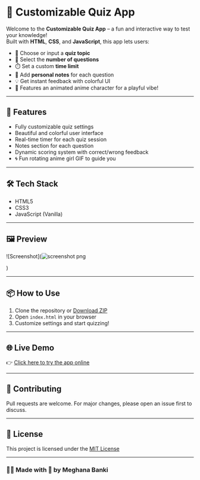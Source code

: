# 🎯 Customizable Quiz App

Welcome to the **Customizable Quiz App** – a fun and interactive way to test your knowledge!  
Built with **HTML**, **CSS**, and **JavaScript**, this app lets users:

- 🎯 Choose or input a **quiz topic**
- 🔢 Select the **number of questions**
- ⏱️ Set a custom **time limit**
- 📝 Add **personal notes** for each question
- 💡 Get instant feedback with colorful UI
- 🧍 Features an animated anime character for a playful vibe!

---

## 🚀 Features

- Fully customizable quiz settings
- Beautiful and colorful user interface
- Real-time timer for each quiz session
- Notes section for each question
- Dynamic scoring system with correct/wrong feedback
- 🌀 Fun rotating anime girl GIF to guide you

---

## 🛠️ Tech Stack

- HTML5
- CSS3
- JavaScript (Vanilla)

---

## 🖼️ Preview

![Screenshot](![screenshot png](https://github.com/user-attachments/assets/b308ce5b-7e74-4fe7-b1cd-a06406a83dc7)

)  


---

## 📦 How to Use

1. Clone the repository or [Download ZIP](https://github.com/Meghana0218/QUIZ_APP/archive/refs/heads/main.zip)
2. Open `index.html` in your browser
3. Customize settings and start quizzing!

---

## 🌐 Live Demo

👉 [Click here to try the app online](https://Meghana0218.github.io/QUIZ_APP/)

---

## 🤝 Contributing

Pull requests are welcome. For major changes, please open an issue first to discuss.

---

## 📄 License

This project is licensed under the [MIT License](LICENSE)

---

### 👩‍💻 Made with 💖 by Meghana Banki
